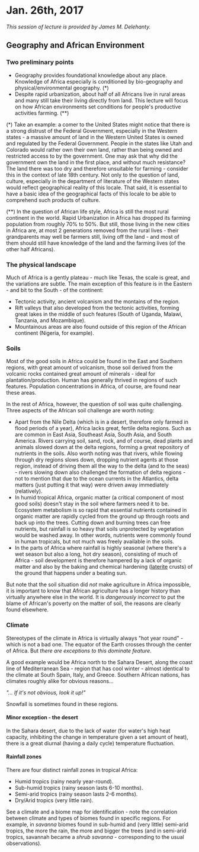 Jan. 26th, 2017
===============

*This session of lecture is provided by James M. Delehanty.*

Geography and African Environment
---------------------------------

### Two preliminary points

- Geography provides foundational knowledge about any place. Knowledge of Africa especially is conditioned by bio-geography and physical/environmental geography. (\*)
- Despite rapid urbanization, about half of all Africans live in rural areas and many still take their living directly from land. This lecture will focus on how African environments set conditions for people's productive activities farming. (\*\*)

(\*) Take an example: a comer to the United States might notice that there is a strong distrust of the Federal Government, especially in the Western states - a massive amount of land in the Western United States is owned and regulated by the Federal Government. People in the states like Utah and Colorado would rather own their own land, rather than being owned and restricted access to by the government. One may ask that why did the government own the land in the first place, and without much resistance? The land there was too dry and therefore unsuitable for farming - consider this in the context of late 18th century. Not only to the question of land, culture, especially in the department of literature of the Western states would reflect geographical reality of this locale. That said, it is essential to have a basic idea of the geographical facts of this locale to be able to comprehend such products of culture.

(\*\*) In the question of African life style, Africa is still the most rural continent in the world. Rapid Urbanization in Africa has dropped its farming population from roughly 70% to 50%. But still, those living in the new cities in Africa are, at most 2 generations removed from the rural lives - their grandparents may well be farmers still, living off the land - and most of them should still have knowledge of the land and the farming lives (of the other half Africans).

### The physical landscape

Much of Africa is a gently plateau - much like Texas, the scale is great, and the variations are subtle. The main exception of this feature is in the Eastern - and bit to the South - of the continent:

- Tectonic activity, ancient volcanism and the montains of the region.
- Rift valleys that also developed from the tectonic activities, forming great lakes in the middle of such features (South of Uganda, Malawi, Tanzania, and Mozambique).
- Mountainous areas are also found outside of this region of the African continent (Nigeria, for example).

### Soils

Most of the good soils in Africa could be found in the East and Southern regions, with great amount of volcanism, those soil derived from the volcanic rocks contained great amount of minerals - ideal for plantation/production. Human has generally thrived in regions of such features. Population concentrations in Africa, of course, are found near these areas.

In the rest of Africa, however, the question of soil was quite challenging. Three aspects of the African soil challenge are worth noting:

- Apart from the Nile Delta (which is in a desert, therefore only farmed in flood periods of a year), Africa lacks great, fertile delta regions. Such as are common in East Asia, Southeast Asia, South Asia, and South America. Rivers carrying soil, sand, rock, and of course, dead plants and animals slowed down at the delta regions, forming a great repository of nutrients in the soils. Also worth noting was that rivers, while flowing through dry regions slows down, dropping nutrient agents at those region, instead of driving them all the way to the delta (and to the seas) - rivers slowing down also challenged the formation of delta regions - not to mention that due to the ocean currents in the Atlantics, delta matters (just putting it that way) were driven away immediately (relatively).
- In humid tropical Africa, organic matter (a critical component of most good soils) doesn't stay in the soil where farmers need it to be. Ecosystem metabolism is so rapid that essential nutrients contained in organic matter are rapidly cycled from the ground up through roots and back up into the trees. Cutting down and burning trees can free nutrients, but rainfall is so heavy that soils unprotected by vegetation would be washed away. In other words, nutrients were commonly found in human tropicals, but not much was freely available in the soils.
- In the parts of Africa where rainfall is highly seasonal (where there's a wet season but also a long, hot dry season), consisting of much of Africa - soil development is therefore hampered by a lack of organic matter and also by the baking and chemical hardening ([laterite](https://en.wikipedia.org/wiki/Laterite) crusts) of the ground that happens under a beating sun.

But note that the soil situation did *not* make agriculture in Africa impossible, it is important to know that African agriculture has a longer history than virtually anywhere else in the world. It is *dangerously incorrect* to put the blame of African's poverty on the matter of soil, the reasons are clearly found elsewhere.

### Climate

Stereotypes of the climate in Africa is virtually always "hot year round" - which is not a bad one. The equator of the Earth crosses through the center of Africa. But *there are exceptions to this dominate feature*.

A good example would be Africa north to the Sahara Desert, along the coast line of Mediterranean Sea - region that has cool winter - almost identical to the climate at South Spain, Italy, and Greece. Southern African nations, has climates roughly alike for obvious reasons...

*"... If it's not obvious, look it up!"*

Snowfall is sometimes found in these regions.

#### Minor exception - the desert

In the Sahara desert, due to the lack of water (for water's high heat capacity, inhibiting the change in temperature given a set amount of heat), there is a great diurnal (having a daily cycle) temperature fluctuation.

#### Rainfall zones

There are four distinct rainfall zones in tropical Africa:

- Humid tropics (rainy nearly year-round).
- Sub-humid tropics (rainy season lasts 6-10 months).
- Semi-arid tropics (rainy season lasts 2-6 months).
- Dry/Arid tropics (very little rain).

See a climate and a biome map for identification - note the correlation between climate and types of biomes found in specific regions. For example, in *savanna* biomes found in sub-humid and (very little) semi-arid tropics, the more the rain, the more and bigger the trees (and in semi-arid tropics, savannah became a *shrub savanna* - corresponding to the usual observations).
